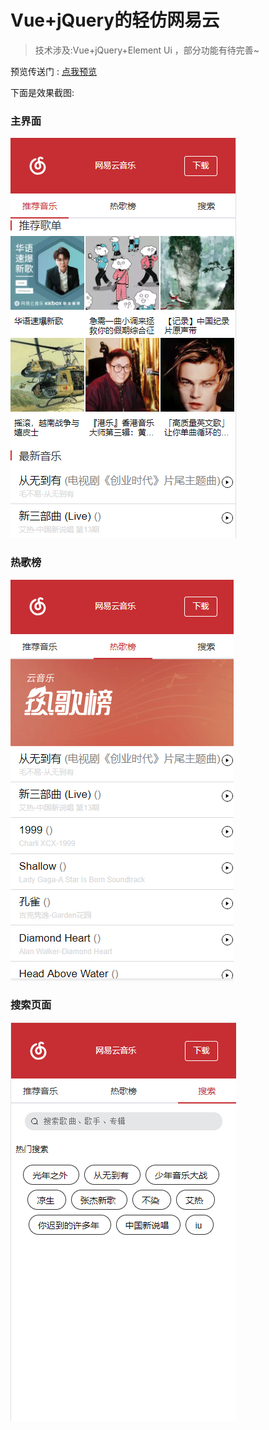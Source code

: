 # Vue+jQuery的轻仿网易云

>技术涉及:Vue+jQuery+Element Ui ，部分功能有待完善~

预览传送门 : [点我预览]( http://treychen.top/)

下面是效果截图:

### 主界面

![主界面](screenshots/ex1.png)


### 热歌榜

![主界面](screenshots/ex2.png)


### 搜索页面

![主界面](screenshots/ex3.png)